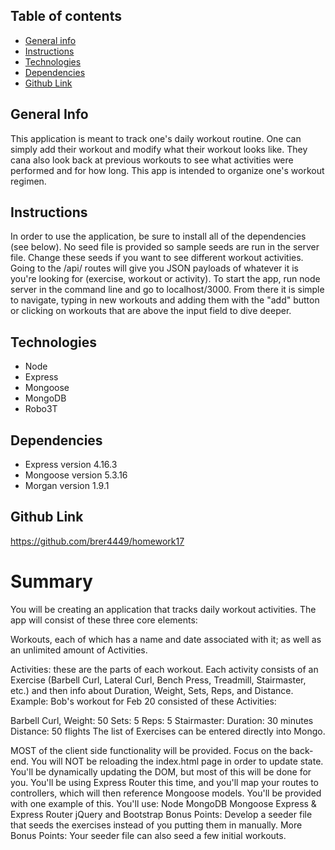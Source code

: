 ## Table of contents

- [General info](#general-info)
- [Instructions](#instructions)
- [Technologies](#technologies)
- [Dependencies](#dependencies)
- [Github Link](#github-link)

## General Info

This application is meant to track one's daily workout routine. One can simply add their workout and modify what their workout looks like. They cana also look back at previous workouts to see what activities were performed and for how long. This app is intended to organize one's workout regimen.

## Instructions

In order to use the application, be sure to install all of the dependencies (see below). No seed file is provided so sample seeds are run in the server file. Change these seeds if you want to see different workout activities. Going to the /api/ routes will give you JSON payloads of whatever it is you're looking for (exercise, workout or activity). To start the app, run node server in the command line and go to localhost/3000. From there it is simple to navigate, typing in new workouts and adding them with the "add" button or clicking on workouts that are above the input field to dive deeper.

## Technologies

- Node
- Express
- Mongoose
- MongoDB
- Robo3T

## Dependencies

- Express version 4.16.3
- Mongoose version 5.3.16
- Morgan version 1.9.1

## Github Link

https://github.com/brer4449/homework17

# Summary

You will be creating an application that tracks daily workout activities. The app will consist of these three core elements:

Workouts, each of which has a name and date associated with it; as well as an unlimited amount of Activities.

Activities: these are the parts of each workout. Each activity consists of an Exercise (Barbell Curl, Lateral Curl, Bench Press, Treadmill, Stairmaster, etc.) and then info about Duration, Weight, Sets, Reps, and Distance.
Example: Bob's workout for Feb 20 consisted of these Activities:

Barbell Curl, Weight: 50 Sets: 5 Reps: 5
Stairmaster: Duration: 30 minutes Distance: 50 flights
The list of Exercises can be entered directly into Mongo.

MOST of the client side functionality will be provided. Focus on the back-end.
You will NOT be reloading the index.html page in order to update state. You'll be dynamically updating the DOM, but most of this will be done for you.
You'll be using Express Router this time, and you'll map your routes to controllers, which will then reference Mongoose models. You'll be provided with one example of this.
You'll use:
Node
MongoDB
Mongoose
Express & Express Router
jQuery and Bootstrap
Bonus Points:
Develop a seeder file that seeds the exercises instead of you putting them in manually.
More Bonus Points:
Your seeder file can also seed a few initial workouts.
